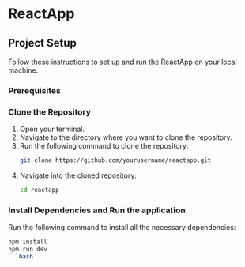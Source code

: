 # ReactApp

## Project Setup

Follow these instructions to set up and run the ReactApp on your local machine.

### Prerequisites

### Clone the Repository

1. Open your terminal.
2. Navigate to the directory where you want to clone the repository.
3. Run the following command to clone the repository:
    ```bash
    git clone https://github.com/yourusername/reactapp.git
    ```
4. Navigate into the cloned repository:
    ```bash
    cd reactapp
    ```

### Install Dependencies and Run the application

Run the following command to install all the necessary dependencies:
```bash
npm install
npm run dev
```bash



